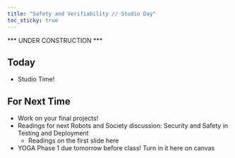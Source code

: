 ```yaml
---
title: "Safety and Verifiability // Studio Day"
toc_sticky: true
---
```


*** UNDER CONSTRUCTION ***


## Today

* Studio Time!

## For Next Time

* Work on your final projects!
* Readings for next Robots and Society discussion: Security and Safety in Testing and Deployment
   * Readings on the first slide <a-no-proxy href="https://docs.google.com/presentation/d/1f8qpIBl4Ch_-NOqsc6SRLIwseMJDG_6fSPTErqs1sss/edit?usp=sharing"> here </a-no-proxy>
* YOGA Phase 1 due tomorrow before class! Turn in it <a-no-proxy href="https://olin.instructure.com/courses/143/assignments/1670"> here on canvas </a-no-proxy>

